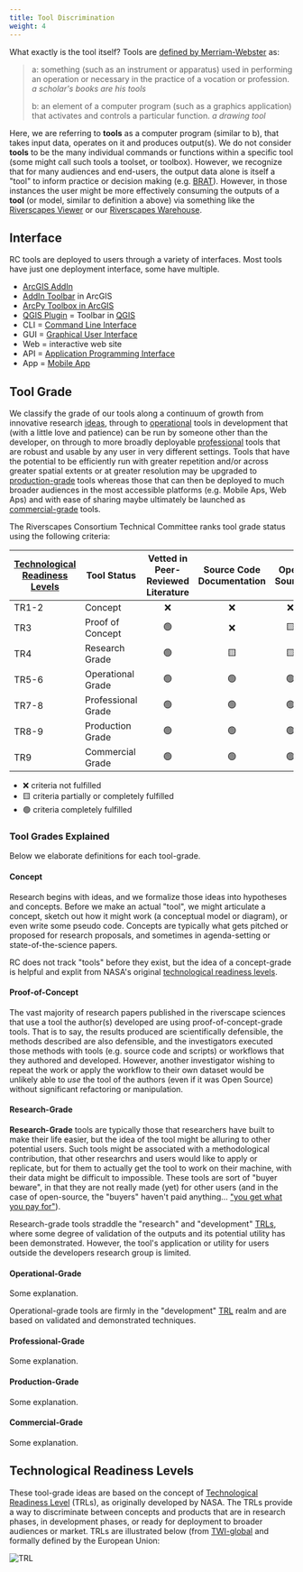 ```yaml
---
title: Tool Discrimination
weight: 4
---
```


What exactly is the tool itself? Tools are [defined by Merriam-Webster](https://www.merriam-webster.com/dictionary/tool) as:
> a: something (such as an instrument or apparatus) used in performing an operation or necessary in the practice of a vocation or profession.  *a scholar's books are his tools*
>
> b: an element of a computer program (such as a graphics application) that activates and controls a particular function. *a drawing tool*

Here, we are referring to **tools** as a computer program  (similar to b), that takes input data, operates on it and produces output(s). We do not consider **tools** to be the many individual commands or functions within a specific tool (some might call such tools a toolset, or toolbox). However, we recognize that for many audiences and end-users, the output data alone is itself a "tool" to inform practice or decision making (e.g. [BRAT](http://brat.riverscapes.net)). However, in those instances the user might be more effectively consuming the outputs of a **tool** (or model, similar to definition a above) via something like the [Riverscapes Viewer](https://rave.riverscapes.net) or our [Riverscapes Warehouse](/Data_Warehouses/).

## Interface

RC tools are deployed to users through a variety of interfaces. Most tools have just one deployment interface, some have multiple.

* [ArcGIS AddIn](https://desktop.arcgis.com/en/arcmap/10.7/guide-books/python-addins/sharing-and-installing-add-ins.htm) 
* [AddIn Toolbar](https://desktop.arcgis.com/en/arcmap/10.7/analyze/python-addins/sharing-and-installing-add-ins.htm) in ArcGIS
* [ArcPy Toolbox in ArcGIS](https://desktop.arcgis.com/en/arcmap/10.7/analyze/creating-tools/a-quick-tour-of-python-toolboxes.htm)
* [QGIS Plugin](https://plugins.qgis.org/) = Toolbar in [QGIS](https://qgis.org)
* CLI = [Command Line Interface](https://en.wikipedia.org/wiki/Command-line_interface)
* GUI = [Graphical User Interface](https://en.wikipedia.org/wiki/Graphical_user_interface)
* Web = interactive web site
* API = [Application Programming Interface](https://en.wikipedia.org/wiki/Application_programming_interface)
* App = [Mobile App](https://en.wikipedia.org/wiki/Mobile_app)

## Tool Grade

We classify the grade of our tools along a continuum of growth from innovative research [ideas](#concept), through to [operational](#operational-grade) tools in development that (with a little love and patience) can be run by someone other than the developer, on through to more broadly deployable [professional](#professional-grade) tools that are robust and usable by any user in very different settings. Tools that have the potential to be efficiently run with greater repetition and/or across greater spatial extents or at greater resolution may be upgraded to [production-grade](#production-grade) tools whereas those that can then be deployed to much broader audiences in the most accessible platforms (e.g. Mobile Aps, Web Aps) and with ease of sharing maybe ultimately be launched as [commercial-grade](#commercial-grade) tools.

The Riverscapes Consortium Technical Committee ranks tool grade status using the following criteria:

|[Technological Readiness Levels](#technological-readiness-levels)|Tool Status|Vetted in Peer-Reviewed Literature|Source Code Documentation|Open Source|User Documentation|Easy User Interface|Scalability|
|--|--|:--:|:--:|:--:|:--:|:--:|:--:|
|TR1-2|Concept|❌|❌|❌|❌|❌|❌|
|TR3|Proof of Concept|🟢|❌|🟨|❌|❌|❌|
|TR4|Research Grade|🟢|🟨|🟨|🟨|🟨|🟢|
|TR5-6|Operational Grade|🟢|🟢|🟢|🟨|🟨|🟨|
|TR7-8|Professional Grade|🟢|🟢|🟢|🟢|🟢|🟨|
|TR8-9|Production Grade|🟢|🟢|🟢|🟢|🟨|🟢|
|TR9|Commercial Grade|🟢|🟢|🟢|🟢|🟢|🟢|

* ❌ criteria not fulfilled
* 🟨 criteria partially or completely fulfilled
* 🟢 criteria completely fulfilled

### Tool Grades Explained

Below we elaborate definitions for each tool-grade.

#### Concept
<!-- TODO <img class="float-left" src="/images/tools/grade/TRL_1_256w.png"> **Concept-Grade** <img src="/images/tools/grade/TRL_1_32p.png"> *is the necessary pre-cursor stage to development of any tool, in which the ideas are articulated for what the tool does, what its inputs are, what its outputs are and who its audience might be.*  -->

Research begins with ideas, and we formalize those ideas into hypotheses and concepts. Before we make an actual "tool", we might articulate a concept, sketch out how it might work (a conceptual model or diagram), or even write some pseudo code. Concepts are typically what gets pitched or proposed for research proposals, and sometimes in agenda-setting or state-of-the-science papers.

RC does not track "tools" before they exist, but the idea of a concept-grade is helpful and explit from NASA's original [technological readiness levels](#technological-readiness-levels).

#### Proof-of-Concept
<!-- TODO <img class="float-right" src="/images/tools/grade/TRL_2_256w.png"> 
**Proof-of-Concept-Grade** <img src="/images/tools/grade/TRL_2_32p.png"> *is a stage in which some preliminary form of a tool has been built, and the tool has been demonstrated to "work" by producing reasonalbe outputs for an example dataset.*  -->

The vast majority of research papers published in the riverscape sciences that use a tool the author(s) developed are using proof-of-concept-grade tools. That is to say, the results produced are scientifically defensible, the methods described are also defensible, and the investigators executed those methods with tools (e.g. source code and scripts) or workflows that they authored and developed. However, another investigator wishing to repeat the work or apply the workflow to their own dataset would  be unlikely able to *use* the tool of the authors (even if it was Open Source) without significant refactoring or manipulation.

#### Research-Grade
<!-- TODO <img class="float-left" src="/images/tools/grade/TRL_3_256w.png">  -->

<!-- TODO **Research-Grade** <img src="/images/tools/grade/TRL_3_32p.png"> *tools are those that are supported by peer-reviewed science, have formally been packaged up, and maybe even made open-source, but it is a tool that has really only been applied and validated within the researcher's own lab and/or study-sites.*  -->

**Research-Grade** tools are typically those that researchers have built to make their life easier, but the idea of the tool might be alluring to other potential users. Such tools might be associated with a methodological contribution, that other researchrs and users would like to apply or replicate, but for them to actually get the tool to work on their machine, with their data might be difficult to impossible.  These tools are sort of "buyer beware", in that they are not really made (yet) for other users (and in the case of open-source, the  "buyers" haven't paid anything... ["you get what you pay for"](https://www.merriam-webster.com/dictionary/you%20get%20what%20you%20pay%20for#:~:text=%E2%80%94used%20to%20say%20that%20a,get%20what%20you%20pay%20for.%22)).

<!-- TODO If the RC <img src="/images/RC/RC_28.png"> is successful, we will make it easier. They are  for more researchers to lift their tools from a [proof of concept](#proof-of-concept) to **research-grade**. Research-grade tools are the minimum level required to achieve some degree of [**F**-**A**-**I**-**R**](https://force11.org/info/the-fair-data-principles/)-ness. However, the outputs of such tools can reach broader audiences more effectively, if these tools are made to output Produces [Riverscapes Projects](/Tools/Technical_Reference/Documentation_Standards/Riverscapes_Projects/) <img  src="https://riverscapes.net/assets/images/data/RiverscapesProject_24.png"> that can be easily consumed from a cloud-based [Warehouse]() and explored with the RiversCapes Viewer..  -->

Research-grade tools straddle the "research" and "development" [TRLs](#technological-readiness-levels), where some degree of validation of the outputs and its potential utility has been demonstrated. However, the tool's application or utility for users outside the developers research group is limited.

#### Operational-Grade
<!-- TODO <img class="float-right" src="/images/tools/grade/TRL_4_256w.png">  -->

<!-- TODO **Operational-Grade** <img src="/images/tools/grade/TRL_4_32p.png"> *is defined as.*  -->

Some explanation.

Operational-grade tools are firmly in the "development" [TRL](#technological-readiness-levels) realm and are based on validated and demonstrated techniques.

#### Professional-Grade
<!-- TODO <img class="float-left" src="/images/tools/grade/TRL_5_256w.png">  -->

<!-- TODO **Professional-Grade** <img src="/images/tools/grade/TRL_5_32p.png"> *is defined as.*  -->

Some explanation.


#### Production-Grade
<!-- TODO <img class="float-right" src="/images/tools/grade/TRL_6_256w.png">  -->


<!-- TODO **Production-Grade** <img src="/images/tools/grade/TRL_6_32p.png"> *is defined as.*  -->

Some explanation.

#### Commercial-Grade
<!-- TODO <img class="float-left" src="/images/tools/grade/TRL_7_256w.png">  -->

<!-- TODO **Commercial-Grade** <img src="/images/tools/grade/TRL_7_32p.png"> *is defined as.*  -->

Some explanation.


## Technological Readiness Levels

These tool-grade ideas are based on the concept of [Technological Readiness Level](https://www.twi-global.com/technical-knowledge/faqs/technology-readiness-levels) (TRLs), as originally developed by NASA. The TRLs provide a way to discriminate between concepts and products that are in research phases, in development phases, or ready for deployment to broader audiences or market. TRLs are  illustrated below (from [TWI-global](https://www.twi-global.com/technical-knowledge/faqs/technology-readiness-levels) and formally defined by the European Union:

![TRL](/img/tools/TRL.png)
